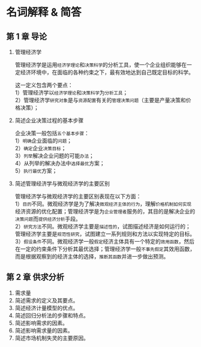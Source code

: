 # 名词解释 & 简答

## 第 1 章 导论

1. 管理经济学

   管理经济学是运用`经济学理论`和`决策科学`的分析工具，使一个企业组织能够在一定经济环境中，在面临的各种约束之下，最有效地达到自己既定目标的科学。

   这一定义包含两个要点：  
   1）管理经济学以`经济学理论`和`决策科学`为`分析工具`；  
   2）管理经济学`研究对象`是与`资源配置`有关的`管理决策问题`（主要是产量决策和价格决策）；

2. 简述企业决策过程的基本步骤

   企业决策一般包括`五个基本步骤`：  
   1）`明确`企业面临的`问题`；  
   2）`确定`企业`决策目标`；  
   3）`列举`解决企业问题的可能`办法`；  
   4）从列举的解决办法中`选择最优`方案；  
   5）`执行最优`方案；

3. 简述管理经济学与微观经济学的主要区别

   管理经济学与微观经济学的主要区别表现在以下方面：  
   1）`目的`不同。微观经济学是为了解决`微观经济主体的行为`，理解`价格机制如何实现`经济资源的优化配置；管理经济学是为`企业管理者`服务的，其目的是解决企业的`决策问题`而`提供经济分析`手段。  
   2）`研究方法`不同。微观经济学主要是`描述性的`，试图描述经济是如何运行的；管理经济学主要是`规范性研究`，试图建立一系列规则和方法以实现特定的目标。  
   3）`假设条件`不同。微观经济学一般`假定`经济主体具有一个特定的`效用函数`，然后在一定的约束条件下分析其最优选择；管理经济学一般`不事先假定`其效用函数，而是根据观察到的经济主体的选择，`推断其函数`并进一步做出预测。

## 第 2 章 供求分析

1. 需求量
2. 简述需求的定义及其要点。
3. 简述经济计量模型的优点。
4. 简述回归分析法的步骤和特点。
5. 简述影响需求的因素。
6. 简述影响需求量的因素。
7. 简述市场机制失灵的主要原因。
